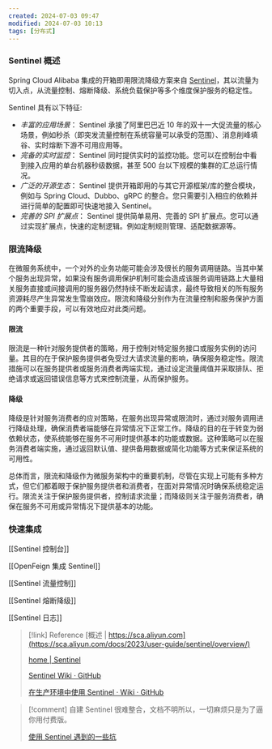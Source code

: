 ```yaml
---
created: 2024-07-03 09:47
modified: 2024-07-03 10:13
tags: [分布式]
---
```


### Sentinel 概述

Spring Cloud Alibaba 集成的开箱即用限流降级方案来自 [Sentinel](https://github.com/alibaba/Sentinel)，其以流量为切入点，从流量控制、熔断降级、系统负载保护等多个维度保护服务的稳定性。

Sentinel 具有以下特征:

- _丰富的应用场景_： Sentinel 承接了阿里巴巴近 10 年的双十一大促流量的核心场景，例如秒杀（即突发流量控制在系统容量可以承受的范围）、消息削峰填谷、实时熔断下游不可用应用等。
- _完备的实时监控_： Sentinel 同时提供实时的监控功能。您可以在控制台中看到接入应用的单台机器秒级数据，甚至 500 台以下规模的集群的汇总运行情况。
- _广泛的开源生态_： Sentinel 提供开箱即用的与其它开源框架/库的整合模块，例如与 Spring Cloud、Dubbo、gRPC 的整合。您只需要引入相应的依赖并进行简单的配置即可快速地接入 Sentinel。
- _完善的 SPI 扩展点_： Sentinel 提供简单易用、完善的 SPI 扩展点。您可以通过实现扩展点，快速的定制逻辑。例如定制规则管理、适配数据源等。

### 限流降级

在微服务系统中，一个对外的业务功能可能会涉及很长的服务调用链路。当其中某个服务出现异常，如果没有服务调用保护机制可能会造成该服务调用链路上大量相关服务直接或间接调用的服务器仍然持续不断发起请求，最终导致相关的所有服务资源耗尽产生异常发生雪崩效应。限流和降级分别作为在流量控制和服务保护方面的两个重要手段，可以有效地应对此类问题。

#### 限流

限流是一种针对服务提供者的策略，用于控制对特定服务接口或服务实例的访问量。其目的在于保护服务提供者免受过大请求流量的影响，确保服务稳定性。限流措施可以在服务提供者或服务消费者两端实现，通过设定流量阈值并采取排队、拒绝请求或返回错误信息等方式来控制流量，从而保护服务。

#### 降级

降级是针对服务消费者的应对策略，在服务出现异常或限流时，通过对服务调用进行降级处理，确保消费者端能够在异常情况下正常工作。降级的目的在于转变为弱依赖状态，使系统能够在服务不可用时提供基本的功能或数据。这种策略可以在服务消费者端实施，通过返回默认值、提供备用数据或简化功能等方式来保证系统的可用性。

总体而言，限流和降级作为微服务架构中的重要机制，尽管在实现上可能有多种方式，但它们都着眼于保护服务提供者和消费者，在面对异常情况时确保系统稳定运行。限流关注于保护服务提供者，控制请求流量；而降级则关注于服务消费者，确保在服务不可用或异常情况下提供基本的功能。

### 快速集成

[[Sentinel 控制台]]

[[OpenFeign 集成 Sentinel]]

[[Sentinel 流量控制]]

[[Sentinel 熔断降级]]

[[Sentinel 日志]]

> [!link] Reference
> [概述 | https://sca.aliyun.com](https://sca.aliyun.com/docs/2023/user-guide/sentinel/overview/)
> 
> [home | Sentinel](https://sentinelguard.io/zh-cn/index.html)
> 
> [Sentinel Wiki · GitHub](https://github.com/alibaba/Sentinel/wiki/%E4%BB%8B%E7%BB%8D)
> 
> [在生产环境中使用 Sentinel · Wiki · GitHub](https://github.com/alibaba/Sentinel/wiki/%E5%9C%A8%E7%94%9F%E4%BA%A7%E7%8E%AF%E5%A2%83%E4%B8%AD%E4%BD%BF%E7%94%A8-Sentinel)

> [!comment]
> 自建 Sentinel 很难整合，文档不明所以，一切麻烦只是为了逼你用付费版。
> 
> [使用 Sentinel 遇到的一些坑](https://blog.csdn.net/star1210644725/article/details/115406358)
